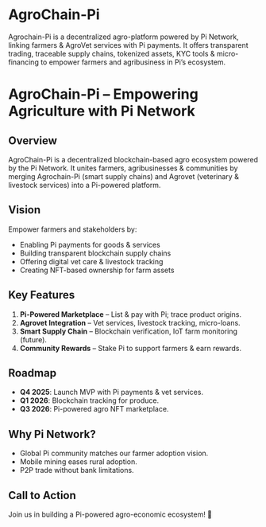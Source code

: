 # AgroChain-Pi
Agrochain-Pi is a decentralized agro-platform powered by Pi Network, linking farmers &amp; AgroVet services with Pi payments. It offers transparent trading, traceable supply chains, tokenized assets, KYC tools &amp; micro-financing to empower farmers and agribusiness in Pi’s ecosystem.
# AgroChain-Pi – Empowering Agriculture with Pi Network

## Overview
AgroChain-Pi is a decentralized blockchain-based agro ecosystem powered by the Pi Network. It unites farmers, agribusinesses & communities by merging Agrochain-Pi (smart supply chains) and Agrovet (veterinary & livestock services) into a Pi-powered platform.

## Vision
Empower farmers and stakeholders by:
- Enabling Pi payments for goods & services
- Building transparent blockchain supply chains
- Offering digital vet care & livestock tracking
- Creating NFT-based ownership for farm assets

## Key Features
1. **Pi-Powered Marketplace** – List & pay with Pi; trace product origins.
2. **Agrovet Integration** – Vet services, livestock tracking, micro-loans.
3. **Smart Supply Chain** – Blockchain verification, IoT farm monitoring (future).
4. **Community Rewards** – Stake Pi to support farmers & earn rewards.

## Roadmap
- **Q4 2025**: Launch MVP with Pi payments & vet services.
- **Q1 2026**: Blockchain tracking for produce.
- **Q3 2026**: Pi-powered agro NFT marketplace.

## Why Pi Network?
- Global Pi community matches our farmer adoption vision.
- Mobile mining eases rural adoption.
- P2P trade without bank limitations.

## Call to Action
Join us in building a Pi-powered agro-economic ecosystem! 🚀
